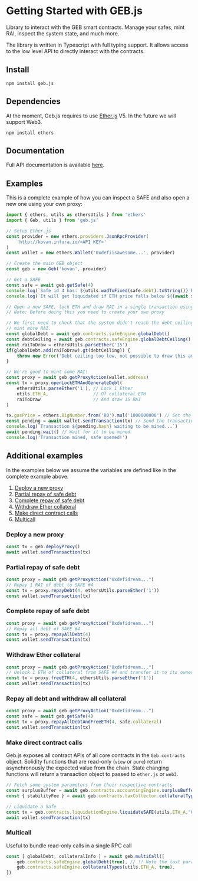 # Getting Started with GEB.js

Library to interact with the GEB smart contracts. Manage your safes, mint RAI, inspect the system state, and much more.

The library is written in Typescript with full typing support. It allows access to the low level API to directly interact with the contracts.

## Install

```text
npm install geb.js
```

## Dependencies

At the moment, Geb.js requires to use [Ether.js](https://www.npmjs.com/package/ethers) V5. In the future we will support Web3.

```text
npm install ethers
```

## Documentation

Full API documentation is available [here](https://docs.reflexer.finance/geb-js/gettingstarted).

## Examples

This is a complete example of how you can inspect a SAFE and also open a new one using your own proxy:

```typescript
import { ethers, utils as ethersUtils } from 'ethers'
import { Geb, utils } from 'geb.js'

// Setup Ether.js
const provider = new ethers.providers.JsonRpcProvider(
    'http://kovan.infura.io/<API KEY>'
)
const wallet = new ethers.Wallet('0xdefiisawesome...', provider)

// Create the main GEB object
const geb = new Geb('kovan', provider)

// Get a SAFE
const safe = await geb.getSafe(4)
console.log(`Safe id 4 has: ${utils.wadToFixed(safe.debt).toString()} RAI of debt.`)
console.log(`It will get liquidated if ETH price falls below ${(await safe.liquidationPrice())?.toString()} USD.`)

// Open a new SAFE, lock ETH and draw RAI in a single transaction using a proxy
// Note: Before doing this you need to create your own proxy

// We first need to check that the system didn't reach the debt ceiling so that we can
// mint more RAI.
const globalDebt = await geb.contracts.safeEngine.globalDebt()
const debtCeiling = await geb.contracts.safeEngine.globalDebtCeiling()
const raiToDraw = ethersUtils.parseEther('15')
if(globalDebt.add(raiToDraw).gt(debtCeiling)) {
    throw new Error('Debt ceiling too low, not possible to draw this amount of RAI.')
}

// We're good to mint some RAI! 
const proxy = await geb.getProxyAction(wallet.address)
const tx = proxy.openLockETHAndGenerateDebt(
    ethersUtils.parseEther('1'), // Lock 1 Ether
    utils.ETH_A,                 // Of collateral ETH
    raiToDraw                    // And draw 15 RAI
)

tx.gasPrice = ethers.BigNumber.from('80').mul('1000000000') // Set the gas price to 80 Gwei
const pending = await wallet.sendTransaction(tx) // Send the transaction
console.log(`Transaction ${pending.hash} waiting to be mined...`)
await pending.wait() // Wait for it to be mined
console.log('Transaction mined, safe opened!')
```

## Additional examples

In the examples below we assume the variables are defined like in the complete example above.

1. [Deploy a new proxy](geb-js-get-started.md#deploy-a-new-proxy)
2. [Partial repay of safe debt](geb-js-get-started.md#partial-repay-of-safe-debt)
3. [Complete repay of safe debt](geb-js-get-started.md#complete-repay-of-safe-debt)
4. [Withdraw Ether collateral](geb-js-get-started.md#withdraw-ether-collateral)
5. [Make direct contract calls](geb-js-get-started.md#make-direct-contract-calls)
6. [Multicall](geb-js-get-started.md#Multicall)

### Deploy a new proxy

```typescript
const tx = geb.deployProxy()
await wallet.sendTransaction(tx)
```

### Partial repay of safe debt

```typescript
const proxy = await geb.getProxyAction("0xdefidream...")
// Repay 1 RAI of debt to SAFE #4
const tx = proxy.repayDebt(4, ethersUtils.parseEther('1'))
const wallet.sendTransaction(tx)
```

### Complete repay of safe debt

```typescript
const proxy = await geb.getProxyAction("0xdefidream...")
// Repay all debt of SAFE #4
const tx = proxy.repayAllDebt(4)
const wallet.sendTransaction(tx)
```

### Withdraw Ether collateral

```typescript
const proxy = await geb.getProxyAction("0xdefidream...")
// Unlock 1 ETH of collateral from SAFE #4 and transfer it to its owner 
const tx = proxy.freeETH(4, ethersUtils.parseEther('1'))
const wallet.sendTransaction(tx)
```

### Repay all debt and withdraw all collateral

```typescript
const proxy = await geb.getProxyAction("0xdefidream...")
const safe = await geb.getSafe(4)
const tx = proxy.repayAllDebtAndFreeETH(4, safe.collateral)
const wallet.sendTransaction(tx)
```

### Make direct contract calls

Geb.js exposes all contract APIs of all core contracts in the `Geb.contracts` object. Solidity functions that are read-only \(`view` or `pure`\) return asynchronously the expected value from the chain. State changing functions will return a transaction object to passed to `ether.js` or `web3`.

```typescript
// Fetch some system parameters from their respective contracts
const surplusBuffer = await geb.contracts.accountingEngine.surplusBuffer()
const { stabilityFee } = await geb.contracts.taxCollector.collateralTypes(utils.ETH_A)

// Liquidate a Safe
const tx = geb.contracts.liquidationEngine.liquidateSAFE(utils.ETH_A,"0xdefidream...");
await wallet.sendTransaction(tx)
```

### Multicall

Useful to bundle read-only calls in a single RPC call

```typescript
const [ globalDebt, collateralInfo ] = await geb.multiCall([
    geb.contracts.safeEngine.globalDebt(true), // !! Note the last parameter set to true.
    geb.contracts.safeEngine.collateralTypes(utils.ETH_A, true),
])
```

